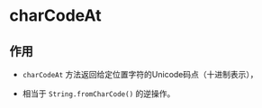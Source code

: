 # charCodeAt

## 作用

*   `charCodeAt` 方法返回给定位置字符的Unicode码点（十进制表示），

*   相当于 `String.fromCharCode()` 的逆操作。
